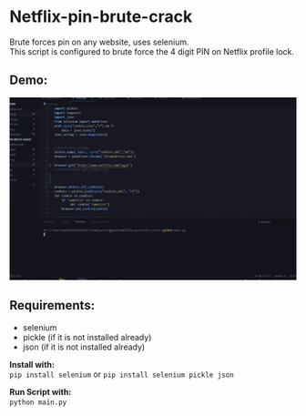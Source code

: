 # Netflix-pin-brute-crack
Brute forces pin on any website, uses selenium.<br>
This script is configured to brute force the 4 digit PIN on Netflix profile lock.
## Demo:
![preview](https://raw.githubusercontent.com/daggergad7/Netflix-pin-brute-crack/master/img/preview.gif)

## Requirements:
- selenium
- pickle (if it is not installed already)
- json (if it is not installed already)

<b>Install with:</b><br>
`pip install selenium` or `pip install selenium pickle json`

<b>Run Script with:</b><br>
`python main.py`

